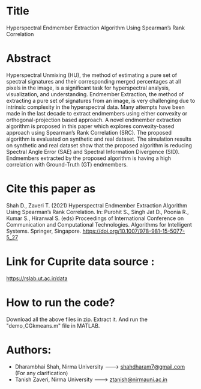 # Title
Hyperspectral Endmember Extraction Algorithm Using Spearman’s Rank Correlation

# Abstract
Hyperspectral Unmixing (HU), the method of estimating a pure set of spectral signatures and their corresponding merged percentages at all pixels in the image, is a significant task for hyperspectral analysis, visualization, and understanding. Endmember Extraction, the method of extracting a pure set of signatures from an image, is very challenging due to intrinsic complexity in the hyperspectral data. Many attempts have been made in the last decade to extract endmembers using either convexity or orthogonal-projection based approach. A novel endmember extraction algorithm is proposed in this paper which explores convexity-based approach using Spearman’s Rank Correlation (SRC). The proposed algorithm is evaluated on synthetic and real dataset. The simulation results on synthetic and real dataset show that the proposed algorithm is reducing Spectral Angle Error (SAE) and Spectral Information Divergence (SID). Endmembers extracted by the proposed algorithm is having a high correlation with Ground-Truth (GT) endmembers.

# Cite this paper as
Shah D., Zaveri T. (2021) Hyperspectral Endmember Extraction Algorithm Using Spearman’s Rank Correlation. In: Purohit S., Singh Jat D., Poonia R., Kumar S., Hiranwal S. (eds) Proceedings of International Conference on Communication and Computational Technologies. Algorithms for Intelligent Systems. Springer, Singapore. https://doi.org/10.1007/978-981-15-5077-5_27

# Link for Cuprite data source : 
https://rslab.ut.ac.ir/data

# How to run the code?
Download all the above files in zip. Extract it. And run the "demo_CGkmeans.m" file in MATLAB. 

# Authors:
- Dharambhai Shah, Nirma University ---> shahdharam7@gmail.com (For any clarification)
- Tanish Zaveri, Nirma University ---> ztanish@nirmauni.ac.in
  
